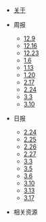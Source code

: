 * [关于](./README.md)

* 周报

  * [12.9](./docs/week/1209.md)
  * [12.16](./docs/week/1216.md)
  * [12.23](./docs/week/1223.md)
  * [1.6](./docs/week/0106.md)
  * [1.13](./docs/week/0113.md)
  * [1.20](./docs/week/0120.md)
  * [2.17](./docs/week/0217.md)
  * [2.24](./docs/week/0224.md)
  * [3.3](./docs/week/0303.md)
  * [3.10](./docs/week/0310.md)

* 日报

  * [2.24](./docs/day/0224.md)
  * [2.25](./docs/day/0225.md)
  * [2.26](./docs/day/0226.md)
  * [2.27](./docs/day/0227.md)
  * [3.3](./docs/day/0303.md)
  * [3.5](./docs/day/0305.md)
  * [3.6](./docs/day/0306.md)
  * [3.10](./docs/day/0310.md)  
  * [3.13](./docs/day/0313.md)  
  * [3.17](./docs/day/0317.md)  

* 相关资源